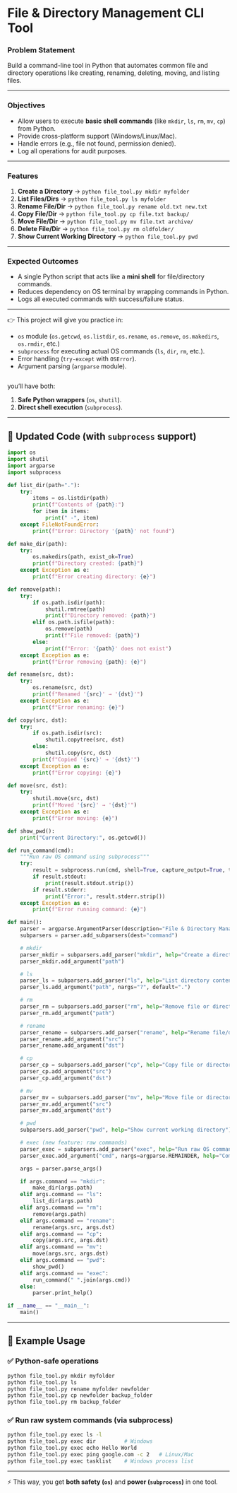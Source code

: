 # **File & Directory Management CLI Tool**

### **Problem Statement**

Build a command-line tool in Python that automates common file and directory operations like creating, renaming, deleting, moving, and listing files.

---

### **Objectives**

* Allow users to execute **basic shell commands** (like `mkdir`, `ls`, `rm`, `mv`, `cp`) from Python.
* Provide cross-platform support (Windows/Linux/Mac).
* Handle errors (e.g., file not found, permission denied).
* Log all operations for audit purposes.

---

### **Features**

1. **Create a Directory** → `python file_tool.py mkdir myfolder`
2. **List Files/Dirs** → `python file_tool.py ls myfolder`
3. **Rename File/Dir** → `python file_tool.py rename old.txt new.txt`
4. **Copy File/Dir** → `python file_tool.py cp file.txt backup/`
5. **Move File/Dir** → `python file_tool.py mv file.txt archive/`
6. **Delete File/Dir** → `python file_tool.py rm oldfolder/`
7. **Show Current Working Directory** → `python file_tool.py pwd`

---

### **Expected Outcomes**

* A single Python script that acts like a **mini shell** for file/directory commands.
* Reduces dependency on OS terminal by wrapping commands in Python.
* Logs all executed commands with success/failure status.

---

👉 This project will give you practice in:

* `os` module (`os.getcwd`, `os.listdir`, `os.rename`, `os.remove`, `os.makedirs`, `os.rmdir`, etc.)
* `subprocess` for executing actual OS commands (`ls`, `dir`, `rm`, etc.).
* Error handling (`try-except` with `OSError`).
* Argument parsing (`argparse` module).

```
```

you’ll have both:

1. **Safe Python wrappers** (`os`, `shutil`).
2. **Direct shell execution** (`subprocess`).

---

## 📌 Updated Code (with `subprocess` support)

```python
import os
import shutil
import argparse
import subprocess

def list_dir(path="."):
    try:
        items = os.listdir(path)
        print(f"Contents of {path}:")
        for item in items:
            print(" -", item)
    except FileNotFoundError:
        print(f"Error: Directory '{path}' not found")

def make_dir(path):
    try:
        os.makedirs(path, exist_ok=True)
        print(f"Directory created: {path}")
    except Exception as e:
        print(f"Error creating directory: {e}")

def remove(path):
    try:
        if os.path.isdir(path):
            shutil.rmtree(path)
            print(f"Directory removed: {path}")
        elif os.path.isfile(path):
            os.remove(path)
            print(f"File removed: {path}")
        else:
            print(f"Error: '{path}' does not exist")
    except Exception as e:
        print(f"Error removing {path}: {e}")

def rename(src, dst):
    try:
        os.rename(src, dst)
        print(f"Renamed '{src}' → '{dst}'")
    except Exception as e:
        print(f"Error renaming: {e}")

def copy(src, dst):
    try:
        if os.path.isdir(src):
            shutil.copytree(src, dst)
        else:
            shutil.copy(src, dst)
        print(f"Copied '{src}' → '{dst}'")
    except Exception as e:
        print(f"Error copying: {e}")

def move(src, dst):
    try:
        shutil.move(src, dst)
        print(f"Moved '{src}' → '{dst}'")
    except Exception as e:
        print(f"Error moving: {e}")

def show_pwd():
    print("Current Directory:", os.getcwd())

def run_command(cmd):
    """Run raw OS command using subprocess"""
    try:
        result = subprocess.run(cmd, shell=True, capture_output=True, text=True)
        if result.stdout:
            print(result.stdout.strip())
        if result.stderr:
            print("Error:", result.stderr.strip())
    except Exception as e:
        print(f"Error running command: {e}")

def main():
    parser = argparse.ArgumentParser(description="File & Directory Management CLI Tool")
    subparsers = parser.add_subparsers(dest="command")

    # mkdir
    parser_mkdir = subparsers.add_parser("mkdir", help="Create a directory")
    parser_mkdir.add_argument("path")

    # ls
    parser_ls = subparsers.add_parser("ls", help="List directory contents")
    parser_ls.add_argument("path", nargs="?", default=".")

    # rm
    parser_rm = subparsers.add_parser("rm", help="Remove file or directory")
    parser_rm.add_argument("path")

    # rename
    parser_rename = subparsers.add_parser("rename", help="Rename file/directory")
    parser_rename.add_argument("src")
    parser_rename.add_argument("dst")

    # cp
    parser_cp = subparsers.add_parser("cp", help="Copy file or directory")
    parser_cp.add_argument("src")
    parser_cp.add_argument("dst")

    # mv
    parser_mv = subparsers.add_parser("mv", help="Move file or directory")
    parser_mv.add_argument("src")
    parser_mv.add_argument("dst")

    # pwd
    subparsers.add_parser("pwd", help="Show current working directory")

    # exec (new feature: raw commands)
    parser_exec = subparsers.add_parser("exec", help="Run raw OS command")
    parser_exec.add_argument("cmd", nargs=argparse.REMAINDER, help="Command to execute")

    args = parser.parse_args()

    if args.command == "mkdir":
        make_dir(args.path)
    elif args.command == "ls":
        list_dir(args.path)
    elif args.command == "rm":
        remove(args.path)
    elif args.command == "rename":
        rename(args.src, args.dst)
    elif args.command == "cp":
        copy(args.src, args.dst)
    elif args.command == "mv":
        move(args.src, args.dst)
    elif args.command == "pwd":
        show_pwd()
    elif args.command == "exec":
        run_command(" ".join(args.cmd))
    else:
        parser.print_help()

if __name__ == "__main__":
    main()
```

---

## 🔹 Example Usage

### ✅ Python-safe operations

```bash
python file_tool.py mkdir myfolder
python file_tool.py ls
python file_tool.py rename myfolder newfolder
python file_tool.py cp newfolder backup_folder
python file_tool.py rm backup_folder
```

### ✅ Run raw system commands (via subprocess)

```bash
python file_tool.py exec ls -l
python file_tool.py exec dir         # Windows
python file_tool.py exec echo Hello World
python file_tool.py exec ping google.com -c 2   # Linux/Mac
python file_tool.py exec tasklist    # Windows process list
```

---

⚡ This way, you get **both safety (`os`)** and **power (`subprocess`)** in one tool.

